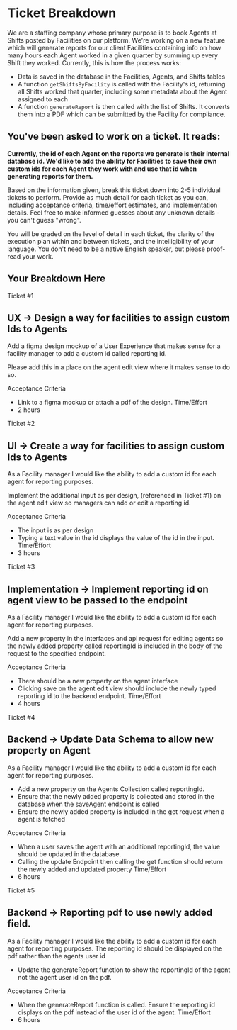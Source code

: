 # Ticket Breakdown

We are a staffing company whose primary purpose is to book Agents at Shifts posted by Facilities on our platform. We're working on a new feature which will generate reports for our client Facilities containing info on how many hours each Agent worked in a given quarter by summing up every Shift they worked. Currently, this is how the process works:

- Data is saved in the database in the Facilities, Agents, and Shifts tables
- A function `getShiftsByFacility` is called with the Facility's id, returning all Shifts worked that quarter, including some metadata about the Agent assigned to each
- A function `generateReport` is then called with the list of Shifts. It converts them into a PDF which can be submitted by the Facility for compliance.

## You've been asked to work on a ticket. It reads:

**Currently, the id of each Agent on the reports we generate is their internal database id. We'd like to add the ability for Facilities to save their own custom ids for each Agent they work with and use that id when generating reports for them.**

Based on the information given, break this ticket down into 2-5 individual tickets to perform. Provide as much detail for each ticket as you can, including acceptance criteria, time/effort estimates, and implementation details. Feel free to make informed guesses about any unknown details - you can't guess "wrong".

You will be graded on the level of detail in each ticket, the clarity of the execution plan within and between tickets, and the intelligibility of your language. You don't need to be a native English speaker, but please proof-read your work.

## Your Breakdown Here

Ticket #1

## UX -> Design a way for facilities to assign custom Ids to Agents

Add a figma design mockup of a User Experience that makes sense for a facility manager to add
a custom id called reporting id.

Please add this in a place on the agent edit view where it makes sense to do so.

Acceptance Criteria

- Link to a figma mockup or attach a pdf of the design.
  Time/Effort
- 2 hours

Ticket #2

## UI -> Create a way for facilities to assign custom Ids to Agents

As a Facility manager I would like the ability to add a custom id for each agent for reporting purposes.

Implement the additional input as per design, (referenced in Ticket #1) on the agent edit view so managers can add or edit a reporting id.

Acceptance Criteria

- The input is as per design
- Typing a text value in the id displays the value of the id in the input.
  Time/Effort
- 3 hours

Ticket #3

## Implementation -> Implement reporting id on agent view to be passed to the endpoint

As a Facility manager I would like the ability to add a custom id for each agent for reporting purposes.

Add a new property in the interfaces and api request for editing agents so the newly added property called reportingId is included in the body of the request to the specified endpoint.

Acceptance Criteria

- There should be a new property on the agent interface
- Clicking save on the agent edit view should include the newly typed reporting id to the backend endpoint.
  Time/Effort
- 4 hours

Ticket #4

## Backend -> Update Data Schema to allow new property on Agent

As a Facility manager I would like the ability to add a custom id for each agent for reporting purposes.

- Add a new property on the Agents Collection called reportingId.
- Ensure that the newly added property is collected and stored in the database when the saveAgent endpoint is called
- Ensure the newly added property is included in the get request when a agent is fetched

Acceptance Criteria

- When a user saves the agent with an additional reportingId, the value should be updated in the database.
- Calling the update Endpoint then calling the get function should return the newly added and updated property
  Time/Effort
- 6 hours

Ticket #5

## Backend -> Reporting pdf to use newly added field.

As a Facility manager I would like the ability to add a custom id for each agent for reporting purposes.
The reporting id should be displayed on the pdf rather than the agents user id

- Update the generateReport function to show the reportingId of the agent not the agent user id on the pdf.

Acceptance Criteria

- When the generateReport function is called. Ensure the reporting id displays on the pdf instead of the user id of the agent.
  Time/Effort
- 6 hours
